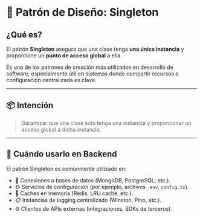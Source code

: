 # 🧩 Patrón de Diseño: Singleton

## ¿Qué es?

El patrón **Singleton** asegura que una clase tenga **una única instancia** y proporcione un **punto de acceso global** a ella.

Es uno de los patrones de creación más utilizados en desarrollo de software, especialmente útil en sistemas donde compartir recursos o configuración centralizada es clave.

---

## 📦 Intención

> Garantizar que una clase solo tenga una instancia y proporcionar un acceso global a dicha instancia.

---

## 🧠 Cuándo usarlo en Backend

El patrón Singleton es comúnmente utilizado en:

- 🔗 Conexiones a bases de datos (MongoDB, PostgreSQL, etc.).
- ⚙️ Servicios de configuración (por ejemplo, archivos `.env`, `config.ts`).
- 🧠 Caches en memoria (Redis, LRU cache, etc.).
- 📋 Instancias de logging centralizado (Winston, Pino, etc.).
- 🌐 Clientes de APIs externas (integraciones, SDKs de terceros).